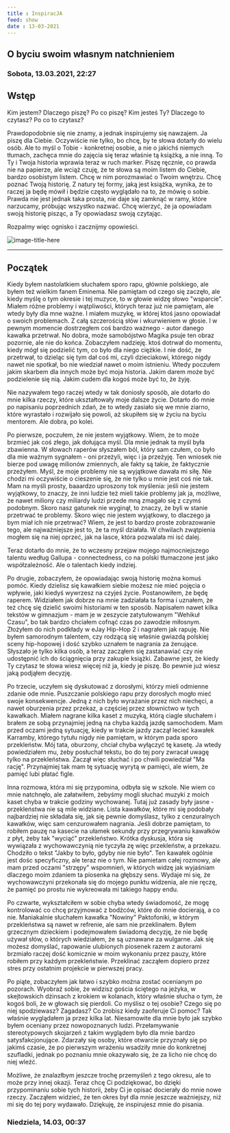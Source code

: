 ```yaml
---
title : InspiracJA
feed: show
date : 13-03-2021
---
```


## O byciu swoim własnym natchnieniem

### Sobota, 13.03.2021, 22:27
## Wstęp
Kim jestem? Dlaczego piszę? Po co piszę?
Kim jesteś Ty? Dlaczego to czytasz? Po co to czytasz?

Prawdopodobnie się nie znamy, a jednak inspirujemy się nawzajem. Ja piszę dla Ciebie. Oczywiście nie tylko, bo chcę, by te słowa dotarły do wielu osób. Ale to myśl o Tobie - konkretnej osobie, a nie o jakichś niemych tłumach, zachęca mnie do zajęcia się teraz właśnie tą książką, a nie inną. To Ty i Twoja historia wprawia teraz w ruch marker. Piszę ręcznie, co prawda nie na papierze, ale wciąż czuję, że te słowa są moim listem do Ciebie, bardzo osobistym listem. Chcę w nim porozmawiać o Twoim wnętrzu. Chcę poznać Twoją historię. Z natury tej formy, jaką jest książka, wynika, że to raczej ja będę mówił i będzie często wyglądało na to, że mówię o sobie. Prawda nie jest jednak taka prosta, nie daje się zamknąć w ramy, które narzucamy, próbując wszystko nazwać. Chcę wierzyć, że ja opowiadam swoją historię pisząc, a Ty opowiadasz swoją czytając.

Rozpalmy więc ognisko i zacznijmy opowieści.

![image-title-here](/Public/Attachments/InspiracJA-page1.png)

---

## Początek
Kiedy byłem nastolatkiem słuchałem sporo rapu, głównie polskiego, ale byłem też wielkim fanem Eminema. Nie pamiętam od czego się zaczęło, ale kiedy myślę o tym okresie i tej muzyce, to w głowie widzę słowo "wsparcie". Miałem różne problemy i wątpliwości, których teraz już nie pamiętam, ale wtedy były dla mne ważne. I miałem muzykę, w której ktoś jasno opowiadał o swoich problemach. Z całą szczerością słów i wkurwieniem w głosie. I w pewnym momencie dostrzegłem coś bardzo ważnego - autor danego kawałka przetrwał. No dobra, może samobójstwo Magika psuje ten obraz pozornie, ale nie do końca. Zobaczyłem nadzieję. ktoś dotrwał do momentu, kiedy mógł się podzielić tym, co było dla niego ciężkie. I nie dość, że przetrwał, to dzieląc się tym dał coś mi, czyli dzieciakowi, którego nigdy nawet nie spotkał, bo nie wiedział nawet o moim istnieniu. Wtedy poczułem jakim skarbem dla innych może być moja historia. Jakim darem może być podzielenie się nią. Jakim cudem dla kogoś może być to, że żyję.

Nie nazywałem tego raczej wtedy w tak doniosły sposób, ale dotarło do mnie kilka rzeczy, które ukształtowały moje dalsze życie. Dotarło do mnie po napisaniu poprzednich zdań, że to wtedy zasiało się we mnie ziarno, które wyrastało i rozwijało się powoli, aż skupiłem się w życiu na byciu mentorem. Ale dobra, po kolei.

Po pierwsze, poczułem, że nie jestem wyjątkowy. Wiem, że to może brzmieć jak coś złego, jak dołująca myśl. Dla mnie jednak ta myśl była zbawienna. W słowach raperów słyszałem ból, który sam czułem, co było dla mie ważnym sygnałem - oni przeżyli, więc i ja przeżyję. Ten wniosek nie bierze pod uwagę milionów zmiennych, ale fakty są takie, że faktycznie przeżyłem. Myśl, że moje problemy nie są wyjątkowe dawała mi siłę. Nie chodzi mi oczywiście o cieszenie się, że nie tylko u mnie jest coś nie tak. Mam na myśli prosty, baaardzo uproszony tok myślenia: jeśli nie jestem wyjątkowy, to znaczy, że inni ludzie też mieli takie problemy jak ja, możliwe, że nawet miliony czy miliardy ludzi przede mną zmagało się z czymś podobnym. Skoro nasz gatunek nie wyginął, to znaczy, że byli w stanie przetrwać te problemy. Skoro więc nie jestem wyjątkowy, to dlaczego ja bym miał ich nie przetrwać? Wiem, że jest to bardzo proste zobrazowanie tego, ale najważniejsze jest to, że ta myśl działała. W chwilach zwątpienia mogłem się na niej oprzeć, jak na lasce, która pozwalała mi isć dalej.

Teraz dotarło do mnie, że to wczesny przejaw mojego najmocniejszego talentu według Gallupa - connectedness, co na polski tłumaczone jest jako współzależność. Ale o talentach kiedy indziej.

Po drugie, zobaczyłem, że opowiadając swoją historię można komuś pomóc. Kiedy dzielisz się kawałkiem siebie możesz nie mieć pojęcia o wpływie, jaki kiedyś wywrzesz na czyjeś życie. Postanowiłem, że będę raperem. Widziałem jak dobrze na mnie zadziałała ta forma i uznałem, że też chcę się dzielić swoimi historiami w ten sposób. Napisałem nawet kilka tekstów w gimnazjum - mam je w zeszycie zatytułowanym "Wehikuł Czasu", bo tak bardzo chciałem cofnąć czas po zawodzie miłosnym. Złożyłem do nich podkłady w eJay Hip-Hop 2 i nagrałem jak rapuję. Nie byłem samorodnym talentem, czy rodzącą się właśnie gwiazdą polskiej sceny hip-hopowej i dość szybko uznałem te nagrania za żenujące. Słyszało je tylko kilka osób, a teraz zacząłem się zastanawiać czy nie udostępnić ich do ściągnięcia przy zakupie książki. Zabawne jest, że kiedy Ty czytasz te słowa wiesz więcej niż ja, kiedy je piszę. Bo pewnie już wiesz jaką podjąłem decyzję.

Po trzecie, uczyłem się dyskutować z dorosłymi, którzy mieli odmienne zdanie ode mnie. Puszczanie polskiego rapu przy dorosłych mogło mieć swoje konsekwencje. Jedną z nich było wyrażanie przez nich niechęci, a nawet oburzenia przez przekaz, a częściej przez słownictwo w tych kawałkach. Miałem nagrane kilka kaset z muzyką, którą ciagle słuchałem i brałem ze sobą przynajmiej jedną na chyba każdą jazdę samochodem. Mam przed oczami jedną sytuację, kiedy w trakcie jazdy zaczął lecieć kawałek Karramby, którego tytułu nigdy nie pamiętam, w którym pada sporo przekleństw. Mój tata, oburzony, chciał chyba wyłączyć tę kasetę. Ja wtedy powiedziałem mu, żeby posłuchał tekstu, bo do tej pory zwracał uwagę tylko na przekleństwa. Zaczął więc słuchać i po chwili powiedział "Ma rację". Przynajmiej tak mam tę sytuację wyrytą w pamięci, ale wiem, że pamięć lubi płatać figle.

Inna rozmowa, która mi się przypomina, odbyła się w szkole. Nie wiem co mnie natchnęło, ale załatwiłem, żebyśmy mogli słuchać muzyki z moich kaset chyba w trakcie godziny wychowanej. Tutaj już zasady były jasne - przekleństwa nie są mile widziane. Lista kawałków, które mi się podobały najbardziej nie składała się, jak się pewnie domyślasz, tylko z cenzuralnych kawałków, więc sam cenzurowałem nagrania. Jeśli dobrze pamiętam, to robiłem pauzę na kasecie na ułamek sekundy przy przegrywaniu kawałków z płyt, żeby tak "wyciąć" przekleństwo. Krótka dyskusja, która się wywiązała z wychowawczynią nie tyczyła zę więc przekleństw, a przekazu. Chodziło o tekst "Jakby to było, gdyby nie nie było". Ten kawałek ogólnie jest dośc specyficzny, ale teraz nie o tym. Nie pamietam całej rozmowy, ale mam przed oczami "strzępy" wspomnień, w których widzę jak wyjaśniam dlaczego moim zdaniem ta piosenka na głębszy sens. Wydaje mi się, że wychowawczyni przekonała się do mojego punktu widzenia, ale nie ręczę, że pamięć po prostu nie wykreowała mi takiego happy endu.

Po czwarte, wykształciłem w sobie chyba wtedy świadomość, że mogę kontrolować co chcę przyjmować z bodźców, które do mnie docierają, a co nie. Maniakalnie słuchałem kawałka "Nowiny" Paktofoniki, w którym przekleństwa są nawet w refrenie, ale sam nie przeklinałem. Byłem grzecznym dzieckiem i podejmowałem świadomą decyzję, że nie będę używał słów, o których wiedziałem, że są uznawane za wulgarne. Jak się możesz domyślać, rapowanie ulubionych piosenek razem z autorami brzmiało raczej dość komicznie w moim wykonaniu przez pauzy, które robiłem przy każdym przekleństwie. Przeklinać zacząłem dopiero przez stres przy ostatnim projekcie w pierwszej pracy.

Po piąte, zobaczyłem jak łatwo i szybko można zostać ocenianym po pozorach. Wyobraź sobie, że widzisz gościa ściętego na jeżyka, w skejtowskich dżinsach z krokiem w kolanach, który właśnie słucha o tym, że kogoś boli, że w głowach się pierdoli. Co myślisz o tej osobie? Czego się po niej spodziewasz? Zagadasz? Co zrobisz kiedy zaoferuje Ci pomoc? Tak właśnie wyglądałem ja przez kilka lat. Niesamowite dla mnie było jak szybko byłem oceniany przez nowopoznanych ludzi. Przełamywanie stereotypowych skojarzeń z takim wyglądem było dla mnie bardzo satysfakcjonujące. Zdarzały się osoby, które otwarcie przyznały się po jakimś czasie, że po pierwszym wrażeniu wsadziły mnie do konkretnej szufladki, jednak po poznaniu mnie okazywało się, że za licho nie chcę do niej wleźć.

Możliwe, że znalazłbym jeszcze trochę przemyśleń z tego okresu, ale to może przy innej okazji. Teraz chcę Ci podziękować, bo dzięki przypominaniu sobie tych historii, żeby Ci je opisać docierały do mnie nowe rzeczy. Zacząłem widzieć, że ten okres był dla mnie jeszcze ważniejszy, niż mi się do tej pory wydawało. Dziękuję, że inspirujesz mnie do pisania.

### Niedziela, 14.03, 00:37